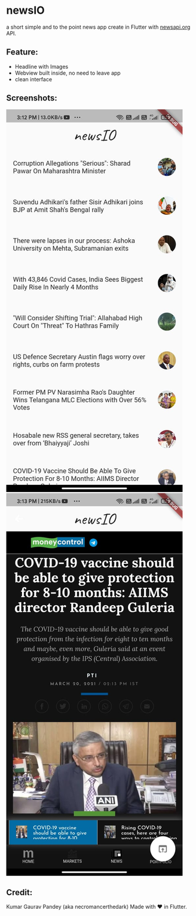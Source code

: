 # newsIO

a short simple and to the point news app create in Flutter with [newsapi.org](https://newsapi.org) API.

## Feature:
 - Headline with Images
 - Webview built inside, no need to leave app
 - clean interface

## Screenshots:
![screenshot1](https://github.com/necromancerthedark/newsIO-with-Flutter/blob/main/newsIO1.jpeg)
![screenshot2](https://github.com/necromancerthedark/newsIO-with-Flutter/blob/main/newsIO2.jpeg)

## Credit:
Kumar Gaurav Pandey (aka necromancerthedark) 
Made with ❤ in Flutter.
